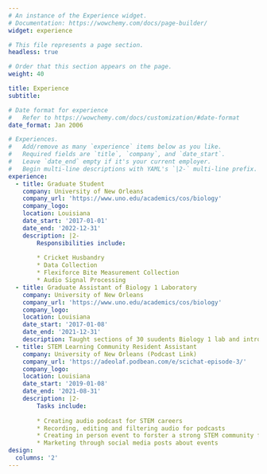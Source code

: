 ```yaml
---
# An instance of the Experience widget.
# Documentation: https://wowchemy.com/docs/page-builder/
widget: experience

# This file represents a page section.
headless: true

# Order that this section appears on the page.
weight: 40

title: Experience
subtitle:

# Date format for experience
#   Refer to https://wowchemy.com/docs/customization/#date-format
date_format: Jan 2006

# Experiences.
#   Add/remove as many `experience` items below as you like.
#   Required fields are `title`, `company`, and `date_start`.
#   Leave `date_end` empty if it's your current employer.
#   Begin multi-line descriptions with YAML's `|2-` multi-line prefix.
experience:
  - title: Graduate Student
    company: University of New Orleans
    company_url: 'https://www.uno.edu/academics/cos/biology'
    company_logo: 
    location: Louisiana
    date_start: '2017-01-01'
    date_end: '2022-12-31'
    description: |2-
        Responsibilities include:
        
        * Cricket Husbandry
        * Data Collection 
        * Flexiforce Bite Measurement Collection
        * Audio Signal Processing 
  - title: Graduate Assistant of Biology 1 Laboratory 
    company: University of New Orleans
    company_url: 'https://www.uno.edu/academics/cos/biology'
    company_logo: 
    location: Louisiana
    date_start: '2017-01-08'
    date_end: '2021-12-31'
    description: Taught sections of 30 suudents Biology 1 lab and introduced various laboratory techniques to freshmen.
  - title: STEM Learning Community Resident Assistant 
    company: University of New Orleans (Podcast Link)
    company_url: 'https://adeolaf.podbean.com/e/scichat-episode-3/'
    company_logo: 
    location: Louisiana
    date_start: '2019-01-08'
    date_end: '2021-08-31'
    description: |2-
        Tasks include:
        
        * Creating audio podcast for STEM careers 
        * Recording, editing and filtering audio for podcasts 
        * Creating in person event to forster a strong STEM community for undergraduate students 
        * Marketing through social media posts about events
design:
  columns: '2'
---
```

